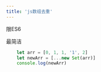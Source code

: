 ```yaml
---
title: 'js数组去重'
---   
```

限ES6

最简洁

```javascript
    let arr = [0, 1, 1, '1', 2]
    let newArr = [...new Set(arr)]
    console.log(newArr)
```